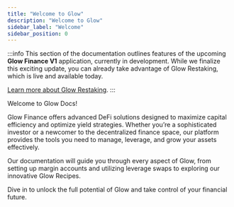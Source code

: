 ```yaml
---
title: "Welcome to Glow"
description: "Welcome to Glow"
sidebar_label: "Welcome"
sidebar_position: 0
---
```

:::info
This section of the documentation outlines features of the upcoming **Glow Finance V1** application, currently in development. While we finalize this exciting update, you can already take advantage of Glow Restaking, which is live and available today.

[Learn more about Glow Restaking](../02-LRT/overview.md).
:::

Welcome to Glow Docs!

Glow Finance offers advanced DeFi solutions designed to maximize capital efficiency and optimize yield strategies. Whether you’re a sophisticated investor or a newcomer to the decentralized finance space, our platform provides the tools you need to manage, leverage, and grow your assets effectively.

Our documentation will guide you through every aspect of Glow, from setting up margin accounts and utilizing leverage swaps to exploring our innovative Glow Recipes.

Dive in to unlock the full potential of Glow and take control of your financial future.
